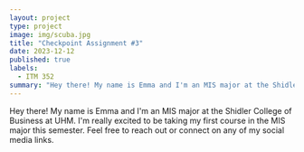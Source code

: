 ```yaml
---
layout: project
type: project
image: img/scuba.jpg
title: "Checkpoint Assignment #3"
date: 2023-12-12
published: true
labels:
  - ITM 352
summary: "Hey there! My name is Emma and I'm an MIS major at the Shidler College of Business at UHM. I'm really excited to be taking my first course in the MIS major this semester. Feel free to reach out or connect on any of my social media links."
---
```


<div class="text-center p-4">

</div>

Hey there! My name is Emma and I'm an MIS major at the Shidler College of Business at UHM. I'm really excited to be taking my first course in the MIS major this semester. Feel free to reach out or connect on any of my social media links.
